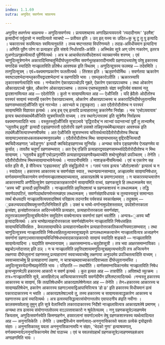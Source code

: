 ```yaml
---
index: 1.1.69
sutra: अणुदित् सवर्णस्य चाप्रत्ययः

---
```

_अणुदित् सवर्णस्य चाप्रत्ययः_ - अणुदित्सवर्णस्य । प्रत्ययशब्दस्य अणादिप्रत्ययपरत्वे 'त्यदादीनामः' 'इदमैश्' इत्यादीनां पर्युदासो न स्यादित्यतो व्याचष्टे — प्रतीयत इति । उत् इत् यस्य सः उदित=कु चु टु तु पु इत्यादिः । चकारात्स्वं रूपमित्यतः स्वमित्यनुवर्तते । तच्च षष्टन्ततया विपरिणम्यते । तदाह-अविधीयमान इत्यादिना । अणिति पूर्वेण परेण वा प्रत्याहार इति संशये निर्धारयति-अत्रेति । अस्मिन्नेव सूत्रे अण् परेण णकारेण, इतरत्र तुअणोऽप्रगृह्रस्ये॑त्यादौ पूर्वेणैवेत्यर्थः । अत्र च आचार्यपारंपर्यौपदेशरूपं व्याख्यानमेव शरणम् । एवं चाणुदित्सूत्रेणानेन अकारादिभिश्चतुर्भिदीर्घप्लुतानामिव सवर्णभूतहकारादीनामपि ग्रहणादच्त्वातेषु परेषु इकारस्य यणादिकं स्यादिति नाज्झलाविति प्रतिषेध आवश्यक इति स्थितम् । अणुदित्सूत्रस्य फलमाह — तदेवमिति । तत्णुदित्सूत्रम् । एवं=वक्ष्यमाणप्रकारेण फलतीत्यर्थः । तिंरशत इति । ऋलृवर्णयोर्मिथः । सवर्णतया ऋकारेण स्वाष्टादशभेदानाम्लृकारीयद्वादशभेदानां च ग्रहणादिति भावः । एवम्लृकारोऽपीति । ऋकारस्यापि लृकारसवर्णत्वादिति भावः । नन्वेकारेण ऐकारप्रपञ्चोऽपि गृह्रते, ऐकारेण एकारप्रपञ्चश्च । तथा ओकारेण औकारप्रपञ्चो गृह्रेत, औकारेण ओकारप्रपञ्चश्च । ततस्च एचश्चतुवशतेः संज्ञा स्युरित्येवं वक्तव्यं नतु द्वादशानामित्यत आह — एदेतोरिति । कुतो न सावण्र्यमित्यत आह — ऐऔजिति । यदि ह्रेदैतोः ओदौतोश्च परस्परं सावण्र्यं स्यात्तर्हि एकारेण ऐकारप्रपञ्चस्य, ओकारेण औकारप्रपञ्चस्य च अकारादिभिदीर्घप्लुतानामिव ग्रहणसम्भवात्ऐऔ॑जिति सूत्रं नारभ्येत । आरभ्यते च (सूत्रकृता) । अत एदैतोरोदौतोश्च न परस्परं सावण्र्यमिति विज्ञायत इत्यर्थः । अच् इच् एच् इत्यादि प्रत्याहारास्तु ङकारेणैव निर्वाह्राः । नच 'एचोऽयवायाव' इत्यत्र यथासंख्यार्थमैऔजिति सूत्रमस्त्विति वाच्यम् । तत्र स्थानेऽन्तरतमः॑ इति सूत्रेणैव निर्वाहस्य वक्ष्यमाणत्वादिति भावः । वस्तुतस्तुऐऔ॑जिति सूत्राऽभावे 'वृद्धिरादैच्'न त्वाभ्यां पदान्ताभ्यां पूर्वौ तु ताभ्यामैच् 'प्लुतावैच् इदुतौ' इत्यादौ एङ्ग्रहणापत्तौ एदोतोरपि ग्रहणे प्रसक्ते तन्निवृत्त्यर्थमैच्प्रत्याहार आवश्यक इति तदर्थमैऔजित्यारम्भणमीयमेव । अत ऐऔजिति सूत्रारम्भस्य चरितार्थत्वादेदैतोरोदौतोश्च मिथऋ सावण्र्याऽभावसाधकत्वकथनमनुपपन्नमेव । एदैतोरोदौतोश्च मिथः सावण्र्याभावस्तु वृद्दिरादैजित्यादौ क्वचिदैज्ग्रहणात् 'अदेङ्गुणः' इत्यादौ क्वचिदेङ्ग्रहणाच्च सुनिर्वाहः । अन्यथा सर्वत्र एङ्ग्रहणमेव ऐज्ग्रहणमेव वा कुर्यात् । तावतैव चतुर्णां ग्रहणसम्भवात् । अत ऐच् एङिति प्रत्याहारद्वयग्रहणसामर्थ्यादेदैतोरोदौतोश्च न मिथः सावण्र्यम् । 'प्लुतावैच इदुतौ'एचोऽप्रगृस्ये॑ति प्रत्याहारद्वयग्रहणवैयथ्र्याच्चेति शब्देन्दुशेखरे प्रपञ्चितम् । तेनेति । एदैतौरोदौतोश्च मिथस्सावण्र्याभावेनेत्यर्थः । नापादनीयमिति । नाशङ्कनीयमित्यर्थः । एवं च एकारेण सह वर्तत इति सैः, हे सैरित्यत्र 'एङ्ह्यस्वात्' इति संबुद्धिलोपो न । ग्लावं ग्लाव इत्यत्र 'औतोऽम्शसोः' इत्यात्वं च न । स्यादेतत् । हकारस्य आकारस्य च सवर्णसंज्ञा स्यात् , स्थानप्रयत्नसाम्यात्, अज्झलामेव सावण्र्यनिषेधात्, वार्णसमाम्नायिकानामेन वर्णानामज्झलशब्दवाच्यत्वात्, आकारप्रश्लेषे च प्रमाणाऽभावात् । न चाकारस्याच्त्वात्तेन आकारस्यापि अणौदित्सूत्रेण ग्रहणादाकारहकारयोर्न सावण्र्यमिति वाच्यं, ग्रहणकसूत्रे हि लब्धात्मकमेव सत् 'अस्य च्वौ' इत्यादौ प्रवृत्तिमर्हति । नाज्झलाविति प्रवृत्तिदशायां च ग्रहणकशास्त्रं न लब्धात्मकम् । तद्धि सवर्णपदघटितं, सवर्णपदार्थावगमोत्तरम#एव लब्धात्मकम् । सवर्णसंज्ञाविधायकं च तुस्यास्यसूत्रं सामान्यतः त्वर्थं बोधयदपि नाज्झलावित्यपवादविषयं परिह्मत्य तदन्तत्रैव पर्यवसन्नं स्वकार्यक्षमम् । तदुक्तम् — ॒प्रकल्प्यपवादविषयमुत्सर्गोऽभिनिविशते॑ इति । उक्तं च भाष्ये-वर्णानामुपदेशस्तावत्, उपदेशोत्तरकाला इत्संज्ञा, इत्संज्ञोत्तरकाल आदिरन्त्येनेति प्रत्याहारः, प्रत्याहारोत्तरकाला सवर्णसंज्ञा, तदुत्तरकालमणुदित्सूत्रमित्येतेन समुदितेन वाक्येनात्यत्र सवर्णानां ग्रहणं भवती॑ति । अन्यत्र=॒अस्य च्वौ॑ इत्यादावित्यर्थः । अत्र भाष्येप्रत्याहारोत्तरकाला सवर्णसंज्ञे॑त्यनेन नाज्झलाविति निषेधसहितः सावण्र्यविधिर्विवक्षितः , केवलसावण्र्यविधेः प्रत्याहारानपेक्षत्वेन प्रत्याहारोत्तरकालिकत्वनियमाऽसम्भवात् । तथा चाणुदित्सूत्रस्य नाज्झलाविति निषेधसहिततुल्यास्यसूत्रप्रवृत्तेः प्रागलब्धात्मकत्वात्तेन नाज्झलावित्यत्र अज्ग्रहणेन सवर्णानां ग्रहणाऽभावात्सावण्र्यविधिनिषेधाभावादकारहकारयोः सावण्र्यं स्यादिति शङ्कते — नाज्झलाविति सावण्र्येत्यादिना । यद्यपीति सम्भावनायाम् । अक्षरसमाम्नायः=चतुर्दशसूत्री । तत्र भवा आक्षरसमाम्नायिकाः ।बह्वचोऽन्तोदात्तात् इति ठञ् । न च नाज्झलविति प्रवृत्तिदशायामणुदित्सूत्रप्रवृत्त्यभावेऽपि तत्र अजित्यनेन लक्षणया दीर्घप्लुतानां ग्रहणमस्तु प्रत्याहाराणां स्ववाच्यवाच्येषु लक्षणाया अनुपदमेव प्रपञ्चितत्वादिति वाच्यम् । स्ववाच्यवाच्येषु हि प्रत्याहाराणां लक्षणा, न चात्राच्छब्दवाच्याकारादिवाच्यता दीर्घप्लुतानामस्ति । अमुदित्सूत्रस्येदानीमप्रवृत्तेरिति भावः । परिहरति — तथापीति । वार्णसमाम्नायिकानामेव नाज्झलाविति निषेध इत्यभ्युपगमेऽपि हकारस्य आकारो न सवर्ण इत्यर्थः । कुत इत्यत आह — तत्रापीति । अपिशब्दो व्युत्क्रमः । तत्र=नाज्झलाविति सूत्रे, आसहितोऽच् आचित्याकारस्यापि सवर्णदीर्घेण प्रश्लिष्टत्वादित्यर्थः ।नन्वस्तु हकारस्य आकारस्य च सावण्र्यं, किं तत्प्रतिषेधार्थेन आकारप्रश्लेषेणेत्यत आह — तेनेति । तेन=हकारस्य आकारस्य च सावण्र्यप्रतिषेधेन, हकारेण आकारस्य ग्रहणाऽभावाद्विआपाभिरित्यत्र 'हो ढः' इति हकारस्य विधीयमानं ढत्वं पकारादाकारस्य न भवति । आकारप्रश्लेषाऽभावे तु, तस्य हकारस्य च सावण्र्यसत्वाद्धकारेण आकास्य च ग्रहणात्तस्य ढत्वं स्यादित्यर्थः । अत्र ढत्वस्यासिद्धत्वात्संयोगान्तलोप एवापादनीय #इति नवीनाः ।कालसमयवेलासु तुमुन् इति सूत्रे वेलास्विति लकारादाकारस्य निर्देशो नाज्झलावित्यत्र आकारप्रश्लेषे प्रमाणम् । अन्यथा तत्र ढत्वस्य संयोगान्तलोपस्य वाऽ‌ऽपत्तावाकारो न श्रूयेतेत्यलम् । ननु ग्रहणकसूत्रेऽज्ग्रहणमेव क्रियताम्, अणुदित्सवर्णस्येति किमण्ग्रहणेन, हयवरलानां सवर्णाऽभावेन तेषु ग्रहणकशास्त्रस्य व्यर्थत्वादित्यत आह — अनुनासिकेति । तेनेति । उक्तद्वैविध्येन सवर्णत्वात्-अननुनासिकास्ते यवलाः प्रत्येकं द्वयोद्र्वयोः संज्ञाः । अनुनासिकास्तु यवला अननुनासिकानामपि न संज्ञाः, 'भेदको गुणा' इत्याश्रयणात्, वर्णसमाम्नायेऽननुनासिकानामेव तेषां पाठाच्च । एवं च यवलसंग्रहार्थं ग्रहणकसूत्रेऽज्ग्रहणमपह#आय अण्ग्रहणमिति भावः ।